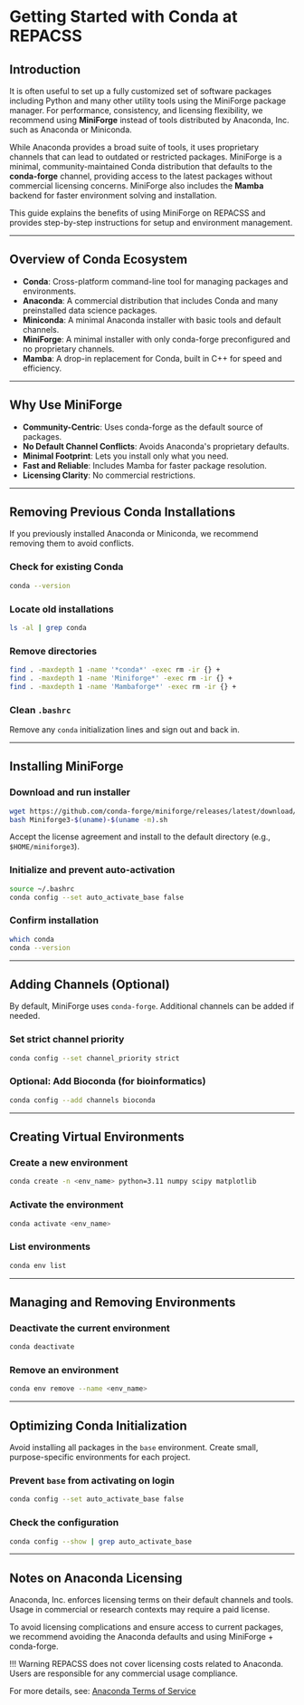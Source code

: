 # Getting Started with Conda at REPACSS

## Introduction

It is often useful to set up a fully customized set of software packages including Python and many other utility tools using the MiniForge package manager. For performance, consistency, and licensing flexibility, we recommend using **MiniForge** instead of tools distributed by Anaconda, Inc. such as Anaconda or Miniconda.

While Anaconda provides a broad suite of tools, it uses proprietary channels that can lead to outdated or restricted packages. MiniForge is a minimal, community-maintained Conda distribution that defaults to the **conda-forge** channel, providing access to the latest packages without commercial licensing concerns. MiniForge also includes the **Mamba** backend for faster environment solving and installation.

This guide explains the benefits of using MiniForge on REPACSS and provides step-by-step instructions for setup and environment management.

---

## Overview of Conda Ecosystem

- **Conda**: Cross-platform command-line tool for managing packages and environments.
- **Anaconda**: A commercial distribution that includes Conda and many preinstalled data science packages.
- **Miniconda**: A minimal Anaconda installer with basic tools and default channels.
- **MiniForge**: A minimal installer with only conda-forge preconfigured and no proprietary channels.
- **Mamba**: A drop-in replacement for Conda, built in C++ for speed and efficiency.

---

## Why Use MiniForge

- **Community-Centric**: Uses conda-forge as the default source of packages.
- **No Default Channel Conflicts**: Avoids Anaconda's proprietary defaults.
- **Minimal Footprint**: Lets you install only what you need.
- **Fast and Reliable**: Includes Mamba for faster package resolution.
- **Licensing Clarity**: No commercial restrictions.

---

## Removing Previous Conda Installations

If you previously installed Anaconda or Miniconda, we recommend removing them to avoid conflicts.

### Check for existing Conda

```bash
conda --version
```

### Locate old installations

```bash
ls -al | grep conda
```

### Remove directories

```bash
find . -maxdepth 1 -name '*conda*' -exec rm -ir {} +
find . -maxdepth 1 -name 'Miniforge*' -exec rm -ir {} +
find . -maxdepth 1 -name 'Mambaforge*' -exec rm -ir {} +
```

### Clean `.bashrc`

Remove any `conda` initialization lines and sign out and back in.

---

## Installing MiniForge

### Download and run installer

```bash
wget https://github.com/conda-forge/miniforge/releases/latest/download/Miniforge3-$(uname)-$(uname -m).sh
bash Miniforge3-$(uname)-$(uname -m).sh
```

Accept the license agreement and install to the default directory (e.g., `$HOME/miniforge3`).

### Initialize and prevent auto-activation

```bash
source ~/.bashrc
conda config --set auto_activate_base false
```

### Confirm installation

```bash
which conda
conda --version
```

---

## Adding Channels (Optional)

By default, MiniForge uses `conda-forge`. Additional channels can be added if needed.

### Set strict channel priority

```bash
conda config --set channel_priority strict
```

### Optional: Add Bioconda (for bioinformatics)

```bash
conda config --add channels bioconda
```

---

## Creating Virtual Environments

### Create a new environment

```bash
conda create -n <env_name> python=3.11 numpy scipy matplotlib
```

### Activate the environment

```bash
conda activate <env_name>
```

### List environments

```bash
conda env list
```

---

## Managing and Removing Environments

### Deactivate the current environment

```bash
conda deactivate
```

### Remove an environment

```bash
conda env remove --name <env_name>
```

---

## Optimizing Conda Initialization

Avoid installing all packages in the `base` environment. Create small, purpose-specific environments for each project.

### Prevent `base` from activating on login

```bash
conda config --set auto_activate_base false
```

### Check the configuration

```bash
conda config --show | grep auto_activate_base
```

---

## Notes on Anaconda Licensing

Anaconda, Inc. enforces licensing terms on their default channels and tools. Usage in commercial or research contexts may require a paid license.

To avoid licensing complications and ensure access to current packages, we recommend avoiding the Anaconda defaults and using MiniForge + conda-forge.

!!! Warning
    REPACSS does not cover licensing costs related to Anaconda. Users are responsible for any commercial usage compliance.

For more details, see: [Anaconda Terms of Service](https://www.anaconda.com/terms-of-service)
